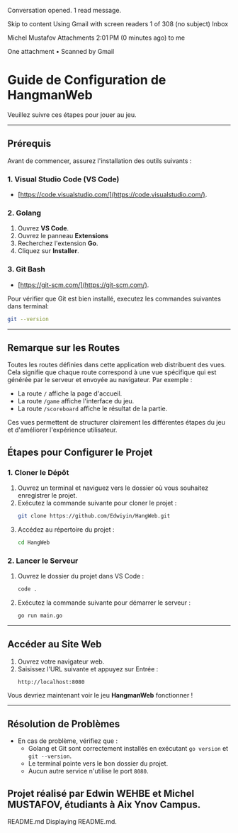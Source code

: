 Conversation opened. 1 read message.

Skip to content
Using Gmail with screen readers
1 of 308
(no subject)
Inbox

Michel Mustafov
Attachments
2:01 PM (0 minutes ago)
to me


 One attachment
  •  Scanned by Gmail
# Guide de Configuration de HangmanWeb

Veuillez suivre ces étapes pour jouer au jeu. 

---

## Prérequis

Avant de commencer, assurez l'installation des outils suivants :

### 1. **Visual Studio Code (VS Code)**
-  [https://code.visualstudio.com/](https://code.visualstudio.com/).

### 2. **Golang**
  1. Ouvrez **VS Code**.
  2. Ouvrez le panneau **Extensions** 
  3. Recherchez l'extension **Go**.
  4. Cliquez sur **Installer**.

### 3. **Git Bash**  
- [https://git-scm.com/](https://git-scm.com/).

Pour vérifier que Git est bien installé, executez les commandes suivantes dans terminal: 
```bash
git --version
```

---


## Remarque sur les Routes

Toutes les routes définies dans cette application web distribuent des vues. Cela signifie que chaque route correspond
à une vue spécifique qui est générée par le serveur et envoyée au navigateur. Par exemple :
- La route `/` affiche la page d'accueil.
- La route `/game` affiche l'interface du jeu.
- La route `/scoreboard` affiche le résultat de la partie.

Ces vues permettent de structurer clairement les différentes étapes du jeu et d'améliorer l'expérience utilisateur.

## Étapes pour Configurer le Projet

### 1. Cloner le Dépôt
1. Ouvrez un terminal et naviguez vers le dossier où vous souhaitez enregistrer le projet.
2. Exécutez la commande suivante pour cloner le projet :
   ```bash
   git clone https://github.com/Edwiyin/HangWeb.git
   ```
3. Accédez au répertoire du projet :
   ```bash
   cd HangWeb
   ```

### 2. Lancer le Serveur
1. Ouvrez le dossier du projet dans VS Code :
   ```bash
   code .
   ```
2. Exécutez la commande suivante pour démarrer le serveur :
   ```bash
   go run main.go
   ```

---

## Accéder au Site Web

1. Ouvrez votre navigateur web.
2. Saisissez l'URL suivante et appuyez sur Entrée :
   ```
   http://localhost:8080
   ```

Vous devriez maintenant voir le jeu **HangmanWeb** fonctionner !

---

## Résolution de Problèmes

- En cas de problème, vérifiez que :
  - Golang et Git sont correctement installés en exécutant `go version` et `git --version`.
  - Le terminal pointe vers le bon dossier du projet.
  - Aucun autre service n'utilise le port `8080`.

## Projet réalisé par Edwin WEHBE et Michel MUSTAFOV, étudiants à Aix Ynov Campus. 


README.md
Displaying README.md.
